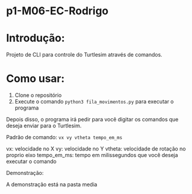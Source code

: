 # p1-M06-EC-Rodrigo


# Introdução:

Projeto de CLI para controle do Turtlesim através de comandos.

# Como usar:

1. Clone o repositório
2. Execute o comando `python3 fila_movimentos.py` para executar o programa

Depois disso, o programa irá pedir para você digitar os comandos que deseja enviar para o Turtlesim.

Padrão de comando: 
`vx vy vtheta tempo_em_ms`

vx: velocidade no X
vy: velocidade no Y
vtheta: velocidade de rotação no proprio eixo
tempo_em_ms: tempo em milissegundos que você deseja executar o comando

Demonstração:

A demonstração está na pasta media


